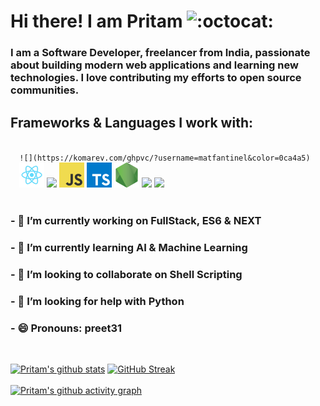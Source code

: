 <h1>Hi there! I am Pritam <img class="emoji" title=":octocat:" alt=":octocat:" src="https://github.githubassets.com/images/icons/emoji/octocat.png" height="40" width="40"> </h1>
<!--
**preet31/preet31** is a ✨ _special_ ✨ repository because its `README.md` (this file) appears on your GitHub profile.
-->
<h3>I am a Software Developer, freelancer from India, passionate about building modern web applications and learning new technologies. I love contributing my efforts to open source communities.</h3>

<h2>Frameworks & Languages I work with:</h2>

<code>
  ![](https://komarev.com/ghpvc/?username=matfantinel&color=0ca4a5)
  <a href="http://github.com/preet31"><img height="40" src="https://raw.githubusercontent.com/github/explore/80688e429a7d4ef2fca1e82350fe8e3517d3494d/topics/react/react.png"></a></code>
<code><a href="http://github.com/preet31"><img height="40" src="https://avatars0.githubusercontent.com/u/139426?s=200&v=4"></a></code>
<code><a href="http://github.com/preet31"><img height="40" src="https://raw.githubusercontent.com/github/explore/80688e429a7d4ef2fca1e82350fe8e3517d3494d/topics/javascript/javascript.png"></a></code>
<code><a href="http://github.com/preet31"><img height="40" src="https://raw.githubusercontent.com/github/explore/80688e429a7d4ef2fca1e82350fe8e3517d3494d/topics/typescript/typescript.png"></a></code>
<code><a href="http://github.com/preet31"><img height="40" src="https://raw.githubusercontent.com/github/explore/80688e429a7d4ef2fca1e82350fe8e3517d3494d/topics/nodejs/nodejs.png"></code></a>
<code><a href="http://github.com/preet31"><img height="40" src="https://avatars0.githubusercontent.com/u/1525981?s=200&v=4"></a></code>
<code><a href="http://github.com/preet31"><img height="40" src="https://raw.githubusercontent.com/isocpp/logos/master/cpp_logo.png"></a></code>
<br/>
<br/>
<h3>- 🔭 I’m currently working on FullStack, ES6 & NEXT</h3>
<h3>- 🌱 I’m currently learning AI & Machine Learning</h3>
<h3>- 👯 I’m looking to collaborate on Shell Scripting</h3>
<h3>- 🤔 I’m looking for help with Python</h3>
<h3>- 😄 Pronouns: preet31</h3>
<br/>

[![Pritam's github stats](https://github-readme-stats.vercel.app/api?username=preet31)](https://github.com/preet31)
[![GitHub Streak](https://github-readme-streak-stats.herokuapp.com?user=preet31&theme=tokyonight)](https://git.io/streak-stats)<br/><br/>
[![Pritam's github activity graph](https://activity-graph.herokuapp.com/graph?username=preet31&theme=github)](https://github.com/preet31/github-readme-activity-graph)



<!--
- 💬 Ask me about ...
- 📫 How to reach me: ...
- 📫 You can connect with me on: [GitHub](http://github.com/preet31)
- ⚡ Fun fact: ...
-->
